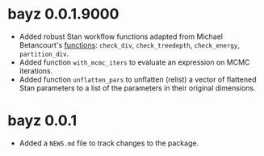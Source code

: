 # bayz 0.0.1.9000

-   Added robust Stan workflow functions adapted from Michael Betancourt's [functions](https://github.com/betanalpha/knitr_case_studies/blob/e4bae3e0cd008afbe63fbc0456ee81caf8e8c47f/rstan_workflow/stan_utility.R): `check_div`, `check_treedepth`, `check_energy`, `partition_div`.
-   Added function `with_mcmc_iters` to evaluate an expression on MCMC iterations.
-   Added function `unflatten_pars` to unflatten (relist) a vector of 
    flattened Stan parameters to a list of the parameters in their original dimensions.

# bayz 0.0.1

-   Added a `NEWS.md` file to track changes to the package.
